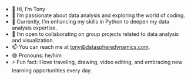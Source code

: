 - 👋 Hi, I’m Tony
- 👀 I’m passionate about data analysis and exploring the world of coding.
- 🌱 Currently, I’m enhancing my skills in Python to deepen my data analysis expertise.
- 💞️ I’m open to collaborating on group projects related to data analysis and visualization.
- 📫 You can reach me at tony@dataspheredynamics.com.
- 😄 Pronouns: he/him
- ⚡ Fun fact: I love traveling, drawing, video editing, and embracing new learning opportunities every day.

<!---
tonyvicta/tonyvicta is a ✨ special ✨ repository because its `README.md` (this file) appears on your GitHub profile.
You can click the Preview link to take a look at your changes.
--->
